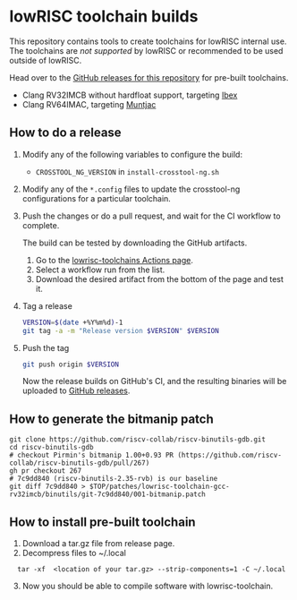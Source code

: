 lowRISC toolchain builds
========================

This repository contains tools to create toolchains for lowRISC internal
use. The toolchains are *not supported* by lowRISC or recommended to be
used outside of lowRISC.

Head over to the
[GitHub releases for this repository](https://github.com/lowRISC/lowrisc-toolchains/releases)
for pre-built toolchains.

* Clang RV32IMCB without hardfloat support, targeting [Ibex](https://github.com/lowRISC/ibex/)
* Clang RV64IMAC, targeting [Muntjac](https://github.com/lowRISC/muntjac)

How to do a release
-------------------

1. Modify any of the following variables to configure the build:
   - `CROSSTOOL_NG_VERSION` in `install-crosstool-ng.sh`

2. Modify any of the `*.config` files to update the crosstool-ng configurations
   for a particular toolchain.

3. Push the changes or do a pull request, and wait for the CI workflow to
   complete.

   The build can be tested by downloading the GitHub artifacts.
     1. Go to the [lowrisc-toolchains Actions page](https://github.com/lowRISC/lowrisc-toolchains/actions).
     2. Select a workflow run from the list.
     4. Download the desired artifact from the bottom of the page and test it.

4. Tag a release

   ```bash
   VERSION=$(date +%Y%m%d)-1
   git tag -a -m "Release version $VERSION" $VERSION
   ```

5. Push the tag

   ```bash
   git push origin $VERSION
   ```

   Now the release builds on GitHub's CI, and the resulting binaries
   will be uploaded to
   [GitHub releases](https://github.com/lowRISC/lowrisc-toolchains/releases).

How to generate the bitmanip patch
------------------------------------

```
git clone https://github.com/riscv-collab/riscv-binutils-gdb.git
cd riscv-binutils-gdb
# checkout Pirmin's bitmanip 1.00+0.93 PR (https://github.com/riscv-collab/riscv-binutils-gdb/pull/267)
gh pr checkout 267
# 7c9dd840 (riscv-binutils-2.35-rvb) is our baseline
git diff 7c9dd840 > $TOP/patches/lowrisc-toolchain-gcc-rv32imcb/binutils/git-7c9dd840/001-bitmanip.patch
```
How to install pre-built toolchain
------------------------------------
1. Download a tar.gz file from release page.
2. Decompress files to ~/.local
```
  tar -xf  <location of your tar.gz> --strip-components=1 -C ~/.local
```
3. Now you should be able to compile software with lowrisc-toolchain.
